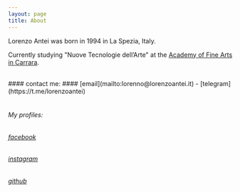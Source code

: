 ```yaml
---
layout: page
title: About
---
```

Lorenzo Antei was born in 1994 in La Spezia, Italy.

Currently studying "Nuove Tecnologie dell’Arte" at the [Academy of Fine Arts in Carrara](https://www.accademiacarrara.it/).

<br>
#### contact me:
#### [email](mailto:lorenno@lorenzoantei.it) - [telegram](https://t.me/lorenzoantei)

<br>
<br>

###### My profiles:

###### [facebook](https://github.com/lorenzoantei/lorenzoantei_w5)

###### [instagram](https://github.com/lorenzoantei/lorenzoantei_w5)

###### [github](https://github.com/lorenzoantei/lorenzoantei_w5)
